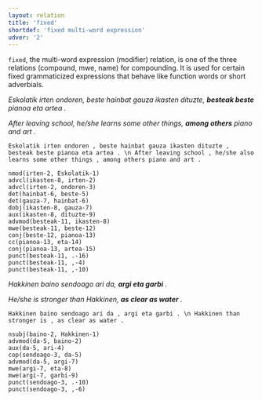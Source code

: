 ```yaml
---
layout: relation
title: 'fixed'
shortdef: 'fixed multi-word expression'
udver: '2'
---
```


`fixed`, the multi-word expression (modifier) relation, is one of the three relations (compound, mwe, name) for compounding. It is used for certain fixed grammaticized expressions that behave like function words or short adverbials.

*Eskolatik irten ondoren, beste hainbat gauza ikasten dituzte, **besteak beste** pianoa eta artea .*

*After leaving school, he/she learns some other things, **among others** piano and art .*

~~~ sdparse
Eskolatik irten ondoren , beste hainbat gauza ikasten dituzte , besteak beste pianoa eta artea . \n After leaving school , he/she also learns some other things , among others piano and art .

nmod(irten-2, Eskolatik-1)
advcl(ikasten-8, irten-2)
advcl(irten-2, ondoren-3)
det(hainbat-6, beste-5)
det(gauza-7, hainbat-6)
dobj(ikasten-8, gauza-7)
aux(ikasten-8, dituzte-9)
advmod(besteak-11, ikasten-8)
mwe(besteak-11, beste-12)
conj(beste-12, pianoa-13)
cc(pianoa-13, eta-14)
conj(pianoa-13, artea-15)
punct(besteak-11, .-16)
punct(besteak-11, ,-4)
punct(besteak-11, ,-10)
~~~


*Hakkinen baino sendoago ari da, **argi eta garbi** .*

*He/she is stronger than Hakkinen, **as clear as water** .*

~~~ sdparse
Hakkinen baino sendoago ari da , argi eta garbi . \n Hakkinen than stronger is , as clear as water .

nsubj(baino-2, Hakkinen-1)
advmod(da-5, baino-2)
aux(da-5, ari-4)
cop(sendoago-3, da-5)
advmod(da-5, argi-7)
mwe(argi-7, eta-8)
mwe(argi-7, garbi-9)
punct(sendoago-3, .-10)
punct(sendoago-3, ,-6)
~~~


<!-- Interlanguage links updated Pá kvě 14 11:09:05 CEST 2021 -->
